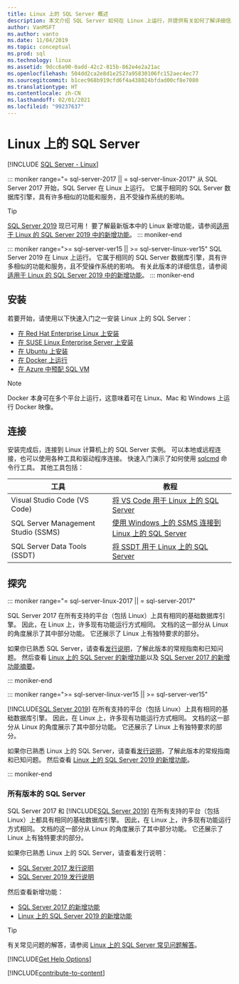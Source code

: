 ```yaml
---
title: Linux 上的 SQL Server 概述
description: 本文介绍 SQL Server 如何在 Linux 上运行，并提供有关如何了解详细信息的信息。
author: VanMSFT
ms.author: vanto
ms.date: 11/04/2019
ms.topic: conceptual
ms.prod: sql
ms.technology: linux
ms.assetid: 9dcc6a90-0add-42c2-815b-862e4e2a21ac
ms.openlocfilehash: 504dd2ca2e8d1e2527a95830106fc152aec4ec77
ms.sourcegitcommit: b1cec968b919cfd6f4a438024bfdad00cf8e7080
ms.translationtype: HT
ms.contentlocale: zh-CN
ms.lasthandoff: 02/01/2021
ms.locfileid: "99237637"
---
```

# <a name="sql-server-on-linux"></a>Linux 上的 SQL Server

[!INCLUDE [SQL Server - Linux](../includes/applies-to-version/sql-linux.md)]

::: moniker range="= sql-server-2017 || = sql-server-linux-2017"
从 SQL Server 2017 开始，SQL Server 在 Linux 上运行。 它属于相同的 SQL Server 数据库引擎，具有许多相似的功能和服务，且不受操作系统的影响。

> [!TIP]
> [SQL Server 2019](sql-server-linux-overview.md?view=sql-server-ver15&preserve-view=true) 现已可用！ 要了解最新版本中的 Linux 新增功能，请参阅[适用于 Linux 的 SQL Server 2019 中的新增功能](sql-server-linux-whats-new-2019.md?view=sql-server-ver15&preserve-view=true)。
::: moniker-end

::: moniker range=">= sql-server-ver15 || >= sql-server-linux-ver15"
SQL Server 2019 在 Linux 上运行。 它属于相同的 SQL Server 数据库引擎，具有许多相似的功能和服务，且不受操作系统的影响。 有关此版本的详细信息，请参阅[适用于 Linux 的 SQL Server 2019 中的新增功能](sql-server-linux-whats-new-2019.md)。
::: moniker-end

## <a name="install"></a>安装

若要开始，请使用以下快速入门之一安装 Linux 上的 SQL Server：

- [在 Red Hat Enterprise Linux 上安装](quickstart-install-connect-red-hat.md)
- [在 SUSE Linux Enterprise Server 上安装](quickstart-install-connect-suse.md)
- [在 Ubuntu 上安装](quickstart-install-connect-ubuntu.md)
- [在 Docker 上运行](quickstart-install-connect-docker.md)
- [在 Azure 中预配 SQL VM](/azure/virtual-machines/linux/sql/provision-sql-server-linux-virtual-machine?toc=/sql/toc/toc.json)

> [!NOTE]
> Docker 本身可在多个平台上运行，这意味着可在 Linux、Mac 和 Windows 上运行 Docker 映像。

## <a name="connect"></a>连接

安装完成后，连接到 Linux 计算机上的 SQL Server 实例。 可以本地或远程连接，也可以使用各种工具和驱动程序连接。 快速入门演示了如何使用 [sqlcmd](sql-server-linux-setup-tools.md) 命令行工具。 其他工具包括：

| 工具 | 教程 |
|-----|-----|
| Visual Studio Code (VS Code) | [将 VS Code 用于 Linux 上的 SQL Server](../tools/visual-studio-code/sql-server-develop-use-vscode.md) |
| SQL Server Management Studio (SSMS) | [使用 Windows 上的 SSMS 连接到 Linux 上的 SQL Server](sql-server-linux-manage-ssms.md) |
| SQL Server Data Tools (SSDT) | [将 SSDT 用于 Linux 上的 SQL Server](sql-server-linux-develop-use-ssdt.md) |

## <a name="explore"></a>探究

<!--SQL Server 2017 on Linux-->
::: moniker range="= sql-server-linux-2017 || = sql-server-2017"

SQL Server 2017 在所有支持的平台（包括 Linux）上具有相同的基础数据库引擎。 因此，在 Linux 上，许多现有功能运行方式相同。 文档的这一部分从 Linux 的角度展示了其中部分功能。 它还展示了 Linux 上有独特要求的部分。

如果你已熟悉 SQL Server，请查看[发行说明](sql-server-linux-release-notes.md)，了解此版本的常规指南和已知问题。 然后查看 [Linux 上的 SQL Server 的新增功能](sql-server-linux-whats-new.md)以及 [SQL Server 2017 的新增功能摘要](../sql-server/what-s-new-in-sql-server-2017.md)。

::: moniker-end
<!--SQL Server 2019 on Linux-->
::: moniker range=">= sql-server-linux-ver15 || >= sql-server-ver15"

[!INCLUDE[SQL Server 2019](../includes/sssql19-md.md)] 在所有支持的平台（包括 Linux）上具有相同的基础数据库引擎。 因此，在 Linux 上，许多现有功能运行方式相同。 文档的这一部分从 Linux 的角度展示了其中部分功能。 它还展示了 Linux 上有独特要求的部分。

如果你已熟悉 Linux 上的 SQL Server，请查看[发行说明](sql-server-linux-release-notes-2019.md)，了解此版本的常规指南和已知问题。 然后查看 [Linux 上的 SQL Server 2019 的新增功能](../sql-server/what-s-new-in-sql-server-ver15.md)。

::: moniker-end


### <a name="all-versions-of-sql-server"></a>所有版本的 SQL Server

SQL Server 2017 和 [!INCLUDE[SQL Server 2019](../includes/sssql19-md.md)] 在所有支持的平台（包括 Linux）上都具有相同的基础数据库引擎。 因此，在 Linux 上，许多现有功能运行方式相同。 文档的这一部分从 Linux 的角度展示了其中部分功能。 它还展示了 Linux 上有独特要求的部分。

如果你已熟悉 Linux 上的 SQL Server，请查看发行说明：

- [SQL Server 2017 发行说明](sql-server-linux-release-notes.md)
- [SQL Server 2019 发行说明](sql-server-linux-release-notes-2019.md)

然后查看新增功能：

- [SQL Server 2017 的新增功能](sql-server-linux-whats-new.md)
- [Linux 上的 SQL Server 2019 的新增功能](../sql-server/what-s-new-in-sql-server-ver15.md#sql-server-on-linux)

> [!TIP]
> 有关常见问题的解答，请参阅 [Linux 上的 SQL Server 常见问题解答](sql-server-linux-faq.md)。

[!INCLUDE[Get Help Options](../includes/paragraph-content/get-help-options.md)]

[!INCLUDE[contribute-to-content](../includes/paragraph-content/contribute-to-content.md)]
